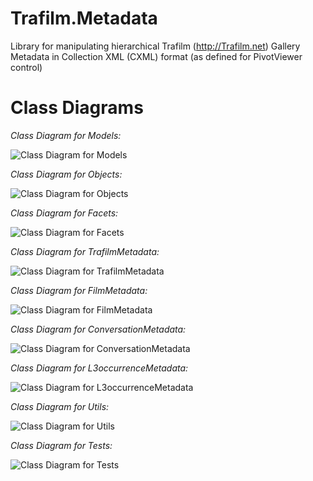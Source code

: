 # Trafilm.Metadata
Library for manipulating hierarchical Trafilm (http://Trafilm.net) Gallery Metadata in Collection XML (CXML) format (as defined for PivotViewer control)

# Class Diagrams

*Class Diagram for Models:*

![Class Diagram for Models](https://github.com/Zoomicon/Trafilm.Metadata/blob/master/Diagrams/Models.png)

*Class Diagram for Objects:*

![Class Diagram for Objects](https://github.com/Zoomicon/Trafilm.Metadata/blob/master/Diagrams/Objects.png)

*Class Diagram for Facets:*

![Class Diagram for Facets](https://github.com/Zoomicon/Trafilm.Metadata/blob/master/Diagrams/Facets.png)

*Class Diagram for TrafilmMetadata:*

![Class Diagram for TrafilmMetadata](https://github.com/Zoomicon/Trafilm.Metadata/blob/master/Diagrams/TrafilmMetadata.png)

*Class Diagram for FilmMetadata:*

![Class Diagram for FilmMetadata](https://github.com/Zoomicon/Trafilm.Metadata/blob/master/Diagrams/FilmMetadata.png)

*Class Diagram for ConversationMetadata:*

![Class Diagram for ConversationMetadata](https://github.com/Zoomicon/Trafilm.Metadata/blob/master/Diagrams/ConversationMetadata.png)

*Class Diagram for L3occurrenceMetadata:*

![Class Diagram for L3occurrenceMetadata](https://github.com/Zoomicon/Trafilm.Metadata/blob/master/Diagrams/L3occurrenceMetadata.png)

*Class Diagram for Utils:*

![Class Diagram for Utils](https://github.com/Zoomicon/Trafilm.Metadata/blob/master/Diagrams/Utils.png)

*Class Diagram for Tests:*

![Class Diagram for Tests](https://github.com/Zoomicon/Trafilm.Metadata/blob/master/Diagrams/Tests.png)
